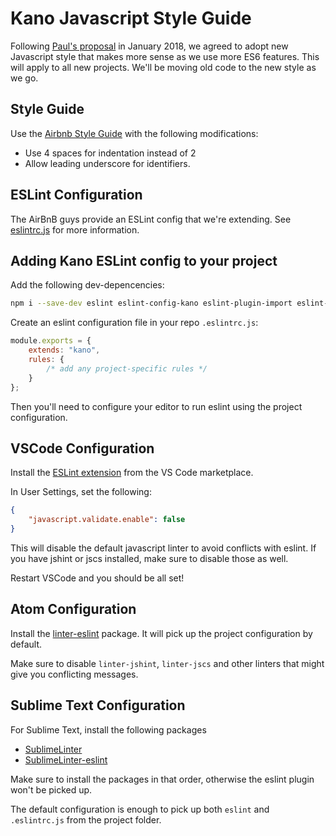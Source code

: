# Kano Javascript Style Guide

Following [Paul's proposal](https://github.com/KanoComputing/rfc/issues/5) in January 2018,
we agreed to adopt new Javascript style that makes more sense as we use more ES6 features.
This will apply to all new projects. We'll be moving old code to the new style as we go.

## Style Guide

Use the [Airbnb Style Guide](https://github.com/airbnb/javascript) with the following modifications:

 * Use 4 spaces for indentation instead of 2
 * Allow leading underscore for identifiers.

## ESLint Configuration

The AirBnB guys provide an ESLint config that we're extending. See [eslintrc.js](https://github.com/KanoComputing/eslint-config-kano/blob/master/eslintrc.js) for more information.

## Adding Kano ESLint config to your project

Add the following dev-depencencies:

```bash
npm i --save-dev eslint eslint-config-kano eslint-plugin-import eslint-plugin-html
```

Create an eslint configuration file in your repo `.eslintrc.js`:

```js
module.exports = {
    extends: "kano",
    rules: {
        /* add any project-specific rules */
    }
};
```

Then you'll need to configure your editor to run eslint using the project configuration.

## VSCode Configuration

Install the [ESLint extension](https://marketplace.visualstudio.com/items?itemName=dbaeumer.vscode-eslint) from the VS Code marketplace.

In User Settings, set the following:

```json
{
    "javascript.validate.enable": false
}
```

This will disable the default javascript linter to avoid conflicts with eslint. If you have jshint or jscs installed, make sure to disable those as well.

Restart VSCode and you should be all set!

## Atom Configuration

Install the [linter-eslint](https://atom.io/packages/linter-eslint) package. It will pick up the project configuration by default.

Make sure to disable `linter-jshint`, `linter-jscs` and other linters that might give you conflicting messages.

## Sublime Text Configuration

For Sublime Text, install the following packages

* [SublimeLinter](http://www.sublimelinter.com/en/latest/)
* [SublimeLinter-eslint](https://github.com/SublimeLinter/SublimeLinter-eslint)

Make sure to install the packages in that order, otherwise the eslint plugin won't be picked up.

The default configuration is enough to pick up both `eslint` and `.eslintrc.js` from the project folder.
